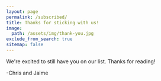 ```yaml
---
layout: page
permalink: /subscribed/
title: Thanks for sticking with us!
image:
  path: /assets/img/thank-you.jpg
exclude_from_search: true
sitemap: false
---
```


We're excited to still have you on our list. Thanks for reading!

-Chris and Jaime
